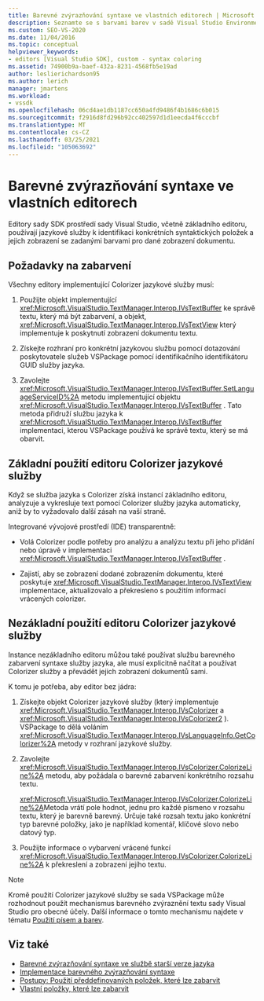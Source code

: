 ```yaml
---
title: Barevné zvýrazňování syntaxe ve vlastních editorech | Microsoft Docs
description: Seznamte se s barvami barev v sadě Visual Studio Environment SDK vlastní editory, která zobrazuje zadané barvy pro dané zobrazení dokumentu.
ms.custom: SEO-VS-2020
ms.date: 11/04/2016
ms.topic: conceptual
helpviewer_keywords:
- editors [Visual Studio SDK], custom - syntax coloring
ms.assetid: 74900b9a-baef-432a-8231-4568fb5e19ad
author: leslierichardson95
ms.author: lerich
manager: jmartens
ms.workload:
- vssdk
ms.openlocfilehash: 06cd4ae1db1187cc650a4fd9486f4b1686c6b015
ms.sourcegitcommit: f2916d8fd296b92cc402597d1d1eecda4f6cccbf
ms.translationtype: MT
ms.contentlocale: cs-CZ
ms.lasthandoff: 03/25/2021
ms.locfileid: "105063692"
---
```

# <a name="syntax-coloring-in-custom-editors"></a>Barevné zvýrazňování syntaxe ve vlastních editorech
Editory sady SDK prostředí sady Visual Studio, včetně základního editoru, používají jazykové služby k identifikaci konkrétních syntaktických položek a jejich zobrazení se zadanými barvami pro dané zobrazení dokumentu.

## <a name="colorization-requirements"></a>Požadavky na zabarvení
 Všechny editory implementující Colorizer jazykové služby musí:

1. Použijte objekt implementující <xref:Microsoft.VisualStudio.TextManager.Interop.IVsTextBuffer> ke správě textu, který má být zabarvení, a objekt, <xref:Microsoft.VisualStudio.TextManager.Interop.IVsTextView> který implementuje k poskytnutí zobrazení dokumentu textu.

2. Získejte rozhraní pro konkrétní jazykovou službu pomocí dotazování poskytovatele služeb VSPackage pomocí identifikačního identifikátoru GUID služby jazyka.

3. Zavolejte <xref:Microsoft.VisualStudio.TextManager.Interop.IVsTextBuffer.SetLanguageServiceID%2A> metodu implementující objektu <xref:Microsoft.VisualStudio.TextManager.Interop.IVsTextBuffer> . Tato metoda přidruží službu jazyka k <xref:Microsoft.VisualStudio.TextManager.Interop.IVsTextBuffer> implementaci, kterou VSPackage používá ke správě textu, který se má obarvit.

## <a name="core-editor-usage-of-a-language-services-colorizer"></a>Základní použití editoru Colorizer jazykové služby
 Když se služba jazyka s Colorizer získá instancí základního editoru, analyzuje a vykresluje text pomocí Colorizer služby jazyka automaticky, aniž by to vyžadovalo další zásah na vaší straně.

 Integrované vývojové prostředí (IDE) transparentně:

- Volá Colorizer podle potřeby pro analýzu a analýzu textu při jeho přidání nebo úpravě v implementaci <xref:Microsoft.VisualStudio.TextManager.Interop.IVsTextBuffer> .

- Zajistí, aby se zobrazení dodané zobrazením dokumentu, které poskytuje <xref:Microsoft.VisualStudio.TextManager.Interop.IVsTextView> implementace, aktualizovalo a překresleno s použitím informací vrácených colorizer.

## <a name="non-core-editor-usage-of-a-language-services-colorizer"></a>Nezákladní použití editoru Colorizer jazykové služby
 Instance nezákladního editoru můžou také používat službu barevného zabarvení syntaxe služby jazyka, ale musí explicitně načítat a používat Colorizer služby a převádět jejich zobrazení dokumentů sami.

 K tomu je potřeba, aby editor bez jádra:

1. Získejte objekt Colorizer jazykové služby (který implementuje <xref:Microsoft.VisualStudio.TextManager.Interop.IVsColorizer> a <xref:Microsoft.VisualStudio.TextManager.Interop.IVsColorizer2> ). VSPackage to dělá voláním <xref:Microsoft.VisualStudio.TextManager.Interop.IVsLanguageInfo.GetColorizer%2A> metody v rozhraní jazykové služby.

2. Zavolejte <xref:Microsoft.VisualStudio.TextManager.Interop.IVsColorizer.ColorizeLine%2A> metodu, aby požádala o barevné zabarvení konkrétního rozsahu textu.

     <xref:Microsoft.VisualStudio.TextManager.Interop.IVsColorizer.ColorizeLine%2A>Metoda vrátí pole hodnot, jednu pro každé písmeno v rozsahu textu, který je barevně barevný. Určuje také rozsah textu jako konkrétní typ barevné položky, jako je například komentář, klíčové slovo nebo datový typ.

3. Použijte informace o vybarvení vrácené funkcí <xref:Microsoft.VisualStudio.TextManager.Interop.IVsColorizer.ColorizeLine%2A> k překreslení a zobrazení jejího textu.

> [!NOTE]
> Kromě použití Colorizer jazykové služby se sada VSPackage může rozhodnout použít mechanismus barevného zvýraznění textu sady Visual Studio pro obecné účely. Další informace o tomto mechanismu najdete v tématu [Použití písem a barev](/previous-versions/visualstudio/visual-studio-2015/extensibility/using-fonts-and-colors?preserve-view=true&view=vs-2015).

## <a name="see-also"></a>Viz také

- [Barevné zvýrazňování syntaxe ve službě starší verze jazyka](../extensibility/internals/syntax-coloring-in-a-legacy-language-service.md)
- [Implementace barevného zvýrazňování syntaxe](../extensibility/internals/implementing-syntax-coloring.md)
- [Postupy: Použití předdefinovaných položek, které lze zabarvit](../extensibility/internals/how-to-use-built-in-colorable-items.md)
- [Vlastní položky, které lze zabarvit](../extensibility/internals/custom-colorable-items.md)